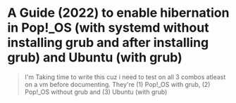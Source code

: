 # A Guide (2022) to enable hibernation in Pop!_OS (with systemd without installing grub and after installing grub) and Ubuntu (with grub) 

> I'm Taking time to write this cuz i need to test on all 3 combos atleast on a vm before documenting. They're (1) Pop!_OS with grub, (2) Pop!_OS without grub and (3) Ubuntu (with grub)
